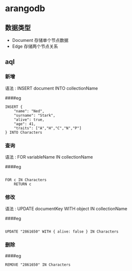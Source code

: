 # arangodb
## 数据类型
- Document 存储单个节点数据
- Edge 存储两个节点关系 



## aql

### 新增
语法 : INSERT document INTO collectionName

####eg
````
INSERT {
    "name": "Ned",
    "surname": "Stark",
    "alive": true,
    "age": 41,
    "traits": ["A","H","C","N","P"]
} INTO Characters

````

### 查询

语法 : FOR variableName IN collectionName

####eg

````

FOR c IN Characters
    RETURN c

````

### 修改

语法 : UPDATE documentKey WITH object IN collectionName

####eg

````

UPDATE "2861650" WITH { alive: false } IN Characters

````

### 删除

####eg

````
REMOVE "2861650" IN Characters
````